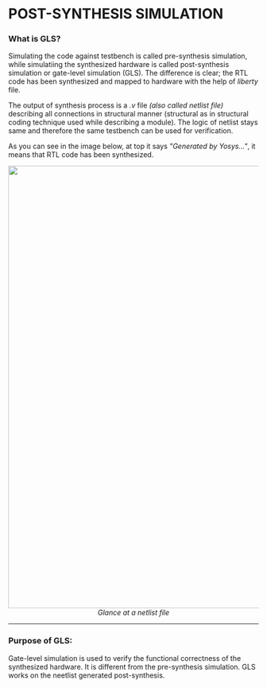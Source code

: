 # POST-SYNTHESIS SIMULATION

### What is GLS?

Simulating the code against testbench is called pre-synthesis simulation, while simulatiing the synthesized hardware is called post-synthesis simulation or gate-level simulation (GLS). The difference is clear; the RTL code has been synthesized and mapped to hardware with the help of *liberty* file.

The output of synthesis process is a *.v* file *(also called netlist file)* describing all connections in structural manner (structural as in structural coding technique used while describing a module). The logic of netlist stays same and therefore the same testbench can be used for verification.

As you can see in the image below, at top it says *"Generated by Yosys..."*, it means that RTL code has been synthesized.

<div align="center"> 
  <img width="1573" height="888" alt="image" src="https://github.com/user-attachments/assets/8280b03f-4e26-4d21-90dc-6a873475958a" />
  <em>Glance at a netlist file</em> 
</div>

---

### Purpose of GLS:

Gate-level simulation is used to verify the functional correctness of the synthesized hardware. It is different from the pre-synthesis simulation. GLS works on the neetlist generated post-synthesis.

